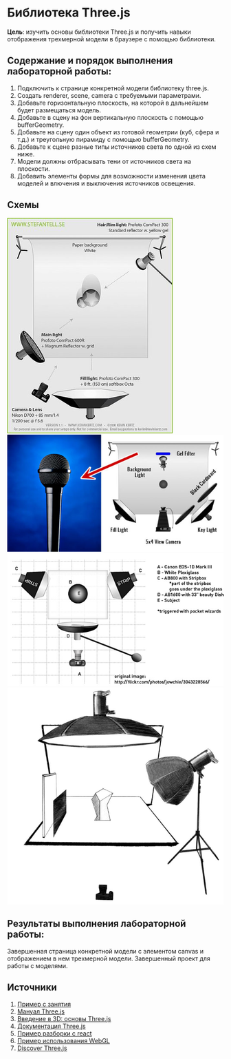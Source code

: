 # Библиотека Three.js

**Цель**: изучить основы библиотеки Three.js и получить навыки отображения трехмерной модели в браузере с помощью библиотеки.

## Содержание и порядок выполнения лабораторной работы:

1. Подключить к странице конкретной модели библиотеку three.js.
1. Создать renderer, scene, camera c требуемыми параметрами.
1. Добавьте горизонтальную плоскость, на которой в дальнейшем будет размещаться модель.
1. Добавьте в сцену на фон вертикальную плоскость с помощью bufferGeometry.
1. Добавьте на сцену один объект из готовой геометрии (куб, сфера и т.д.) и треугольную пирамиду с помощью bufferGeometry.
1. Добавьте к сцене разные типы источников света по одной из схем ниже.
1. Модели должны отбрасывать тени от источников света на плоскости.
1. Добавить элементы формы для возможности изменения цвета моделей и влючения и выключения источников освещения.

## Схемы

![](../img/light1.jpg)
![](../img/light2.jpg)
![](../img/light3.jpg)
![](../img/light4.jpg)

## Результаты выполнения лабораторной работы:

Завершенная страница конкретной модели с элементом canvas и отображением в нем трехмерной модели. Завершенный проект для работы с моделями.

## Источники

1. [Пример с занятия](https://github.com/slavaver/threejs-example)
1. [Мануал Three.js](https://threejs.org/manual/#ru/fundamentals)
1. [Введение в 3D: основы Three.js](https://habr.com/ru/post/494810/)
1. [Документация Three.js](https://threejs.org/docs/index.html#manual/en/introduction/Creating-a-scene)
1. [Пример разборки с react](https://codesandbox.io/embed/motor-part-explosion-hli8gy)
1. [Пример использования WebGL](https://ciechanow.ski/archives/)
1. [Discover Three.js](https://discoverthreejs.com/)